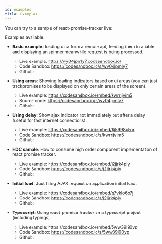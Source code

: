 ```yaml
---
id: examples
title: Examples
---
```


You can try to a sample of react-promise-tracker live:

Examples available:

 - **Basic example:** loading data form a remote api, feeding them in a table and displaying an spinner meanwhile request is being processed.
    - Live example: https://wy04jpmly7.codesandbox.io/
    - Code Sandbox: https://codesandbox.io/s/wy04jpmly7
    - Github:
- **Using areas**: Showing loading indicators based on ui areas (you can just trackpromises to be 
displayed on only certain areas of the screen).
    - Live example: https://codesandbox.io/embed/kwrrjjyjm5
    - Source code: https://codesandbox.io/s/wy04jpmly7
    - Github:

- **Using delay**: Show ajax indicator not immediately but after a delay (useful for fast internet 
connections).
    - Live example: https://codesandbox.io/embed/6j5998x5pr
    - Code Sandbox: https://codesandbox.io/s/kwrrjjyjm5
    - Github:

- **HOC sample**: How to consume high order component implementation of react promise tracker.
    - Live example: https://codesandbox.io/embed/j2jjrk4ply
    - Code Sandbox: https://codesandbox.io/s/j2jjrk4ply
    - Github:

- **Initial load**: Just firing AJAX request on application initial load.
    - Live example: https://codesandbox.io/embed/q7vklo6o7j
    - Code Sandbox: https://codesandbox.io/s/j2jjrk4ply
    - Github:

- **Typescript**: Using react-promise-tracker on a typescript project (including typings).
    - Live example: https://codesandbox.io/embed/5ww39l90yp
    - Code Sandbox: https://codesandbox.io/s/5ww39l90yp
    - Github:
